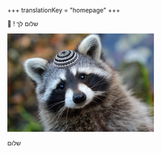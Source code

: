 +++
translationKey = "homepage"
+++


👋 ! שלום לך 

<img src="raccoon.he.jpg" alt="https://www.novaextermination.com/wp-content/uploads/2019/02/exterminateur-raton-laveur.jpg" style="zoom: 67%;" />

שלום
